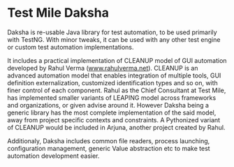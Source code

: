 # Test Mile Daksha

Daksha is re-usable Java library for test automation, to be used primarily with TestNG. With minor tweaks, it can be used with any other test engine or custom test automation implementations.

It includes a practical implementation of CLEANUP model of GUI automation developed by Rahul Verma (www.rahulverma.net). CLEANUP is an advanced automation model that enables integration of multiple tools, GUI definition externalization, customized identification types and so on, with finer control of each component. Rahul as the Chief Consultant at Test Mile, has implemented smaller variants of LEAPING model across frameworks and organizations, or given advise around it. However Daksha being a generic library has the most complete implementation of the said model, away from project specific contexts and constraints. A Pythonized variant of CLEANUP would be included in Arjuna, another project created by Rahul.

Additionaly, Daksha includes common file readers, process launching, configuration management, generic Value abstraction etc to make test automation development easier.
